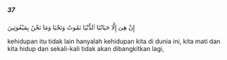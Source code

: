 ##### 37

<span class="ayah">إِنْ هِىَ إِلَّا حَيَاتُنَا ٱلدُّنْيَا نَمُوتُ وَنَحْيَا وَمَا نَحْنُ بِمَبْعُوثِينَ</span>

<span class="ayah_translation">kehidupan itu tidak lain hanyalah kehidupan kita di dunia ini, kita mati dan kita hidup dan sekali-kali tidak akan dibangkitkan lagi,</span>
